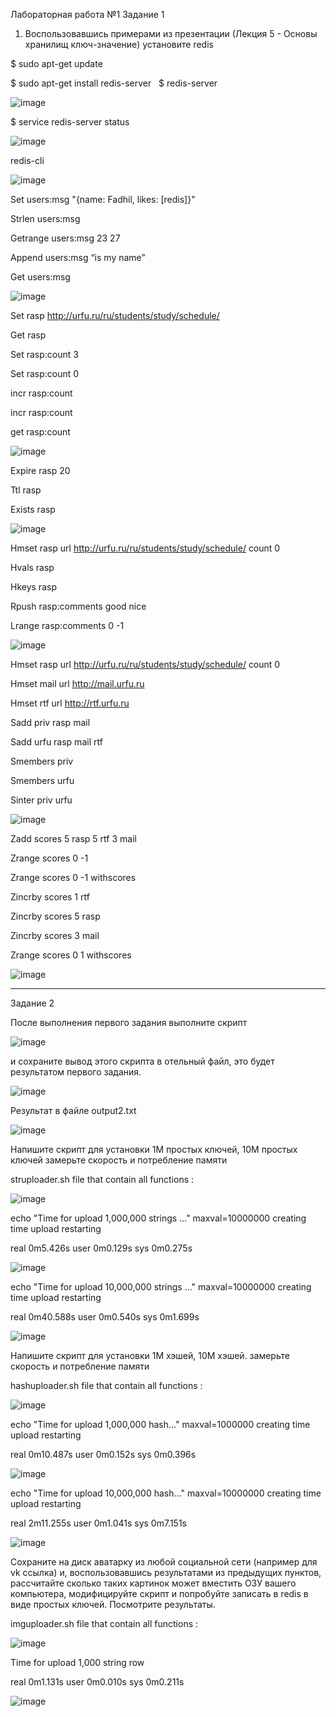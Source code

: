 Лабораторная работа №1
Задание 1
1. Воспользовавшись примерами из презентации (Лекция 5 - Основы хранилищ ключ-значение) установите redis

$ sudo apt-get update

$ sudo apt-get install redis-server
 
$ redis-server

![image](https://user-images.githubusercontent.com/79476134/144400525-1eb8dd85-8ee9-4500-b801-cc5bea7742b4.png)

$ service redis-server status

![image](https://user-images.githubusercontent.com/79476134/144400595-180822a9-82a9-413d-8410-a98b88d21f7f.png)

redis-cli

![image](https://user-images.githubusercontent.com/79476134/144400639-2a000872-f126-406d-81af-03110dc10bc7.png)

Set users:msg "{name: Fadhil, likes: [redis]}"  

Strlen users:msg

Getrange users:msg 23 27

Append users:msg “is my name”

Get users:msg 

![image](https://user-images.githubusercontent.com/79476134/144400786-ae964fa0-8475-4257-8134-e2cafdee0e93.png)

Set rasp http://urfu.ru/ru/students/study/schedule/

Get rasp

Set rasp:count 3

Set rasp:count 0

incr rasp:count 

incr rasp:count 

get rasp:count 

![image](https://user-images.githubusercontent.com/79476134/144400887-17605e6a-e033-4bc9-8938-c169310ae175.png)

Expire rasp 20

Ttl rasp

Exists rasp

![image](https://user-images.githubusercontent.com/79476134/144400971-16c8848d-8999-4a7b-a8b2-bdc3cfd62e9e.png)

Hmset rasp url http://urfu.ru/ru/students/study/schedule/ count 0

Hvals rasp

Hkeys rasp

Rpush rasp:comments good nice 

Lrange rasp:comments 0 -1

![image](https://user-images.githubusercontent.com/79476134/144401091-d6007120-71c0-4e31-8512-c049d847b462.png)

Hmset rasp url http://urfu.ru/ru/students/study/schedule/ count 0

Hmset mail url http://mail.urfu.ru

Hmset rtf url http://rtf.urfu.ru

Sadd priv rasp mail

Sadd urfu rasp mail rtf

Smembers priv

Smembers urfu

Sinter priv urfu

![image](https://user-images.githubusercontent.com/79476134/144401146-31102fe6-92b7-4042-929a-34ed65a0ca6c.png)

Zadd scores 5 rasp 5 rtf 3 mail

Zrange scores 0 -1

Zrange scores 0 -1 withscores

Zincrby scores 1 rtf

Zincrby scores 5 rasp

Zincrby scores 3 mail

 Zrange scores 0 1 withscores
 
![image](https://user-images.githubusercontent.com/79476134/144401251-85f7476a-ecc7-4a24-b0d2-5232388aa5af.png)

-----------------------------------------------------------------------------------

Задание 2

После выполнения первого задания выполните скрипт

![image](https://user-images.githubusercontent.com/79476134/144401572-0f0a6875-2f88-4381-bf57-b1e697edd4f3.png)

и сохраните вывод этого скрипта в отельный файл, это будет результатом первого задания.

![image](https://user-images.githubusercontent.com/79476134/144401680-1077e4ec-9d7c-4176-a09c-ec66e2cb402e.png)

Результат в файле output2.txt

![image](https://user-images.githubusercontent.com/79476134/144417209-92b43dd1-65ec-496c-ac13-31a29fb0fcd4.png)

Напишите скрипт для установки 1М простых ключей, 10М простых ключей замерьте скорость и потребление памяти

struploader.sh file that contain all functions :

![image](https://user-images.githubusercontent.com/79476134/144407690-9a66fbe9-36eb-4f58-b0db-6f8de3181f8b.png)

echo "Time for upload 1,000,000 strings ..."
maxval=10000000
creating
time upload
restarting

real	0m5.426s
user	0m0.129s
sys	0m0.275s

![image](https://user-images.githubusercontent.com/79476134/144410343-f950c364-9009-489f-a521-607e536d3977.png)

echo "Time for upload 10,000,000 strings ..."
maxval=10000000
creating
time upload
restarting

real	0m40.588s
user	0m0.540s
sys	0m1.699s

![image](https://user-images.githubusercontent.com/79476134/144413849-c2faff94-ba0b-4e6b-9900-b5150936ded1.png)

Напишите скрипт для установки 1М хэшей, 10М хэшей. замерьте скорость и потребление памяти

hashuploader.sh file that contain all functions :

![image](https://user-images.githubusercontent.com/79476134/144414221-81182e2d-a057-4977-b569-8f97ebbdc33d.png)

echo "Time for upload 1,000,000 hash..."
maxval=1000000
creating
time upload
restarting

real	0m10.487s
user	0m0.152s
sys	0m0.396s

![image](https://user-images.githubusercontent.com/79476134/144416696-754831a7-f8bb-4eb4-81d0-bc7b5480cdab.png)


echo "Time for upload 10,000,000 hash..."
maxval=10000000
creating
time upload
restarting

real	2m11.255s
user	0m1.041s
sys	0m7.151s


![image](https://user-images.githubusercontent.com/79476134/144421687-6bc568ad-7b13-4f90-8996-b881ad4441b3.png)

Сохраните на диск аватарку из любой социальной сети (например для vk ссылка) и, воспользовавшись результатами из предыдущих пунктов, рассчитайте сколько таких картинок может вместить ОЗУ вашего компьютера, модифицируйте скрипт и попробуйте записать в redis в виде простых ключей. Посмотрите результаты.


imguploader.sh file that contain all functions :

![image](https://user-images.githubusercontent.com/79476134/144423031-0fb9ccae-5371-437c-8865-4587c6d6149a.png)

Time for upload 1,000 string row

real	0m1.131s
user	0m0.010s
sys	0m0.211s


![image](https://user-images.githubusercontent.com/79476134/144423305-2fbccc4d-aef3-4583-8fc5-b71f091e3f86.png)
